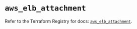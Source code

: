 # `aws_elb_attachment`

Refer to the Terraform Registry for docs: [`aws_elb_attachment`](https://registry.terraform.io/providers/hashicorp/aws/4.54.0/docs/resources/elb_attachment).
